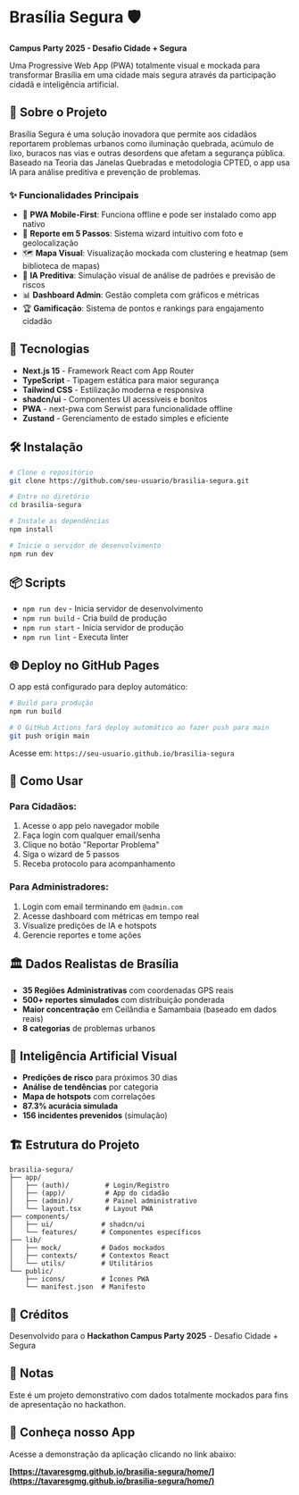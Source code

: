 # Brasília Segura 🛡️

**Campus Party 2025 - Desafio Cidade + Segura**

Uma Progressive Web App (PWA) totalmente visual e mockada para transformar Brasília em uma cidade mais segura através da participação cidadã e inteligência artificial.

## 🎯 Sobre o Projeto

Brasília Segura é uma solução inovadora que permite aos cidadãos reportarem problemas urbanos como iluminação quebrada, acúmulo de lixo, buracos nas vias e outras desordens que afetam a segurança pública. Baseado na Teoria das Janelas Quebradas e metodologia CPTED, o app usa IA para análise preditiva e prevenção de problemas.

### ✨ Funcionalidades Principais

- 📱 **PWA Mobile-First**: Funciona offline e pode ser instalado como app nativo
- 📸 **Reporte em 5 Passos**: Sistema wizard intuitivo com foto e geolocalização
- 🗺️ **Mapa Visual**: Visualização mockada com clustering e heatmap (sem biblioteca de mapas)
- 🤖 **IA Preditiva**: Simulação visual de análise de padrões e previsão de riscos
- 📊 **Dashboard Admin**: Gestão completa com gráficos e métricas
- 🏆 **Gamificação**: Sistema de pontos e rankings para engajamento cidadão

## 🚀 Tecnologias

- **Next.js 15** - Framework React com App Router
- **TypeScript** - Tipagem estática para maior segurança
- **Tailwind CSS** - Estilização moderna e responsiva
- **shadcn/ui** - Componentes UI acessíveis e bonitos
- **PWA** - next-pwa com Serwist para funcionalidade offline
- **Zustand** - Gerenciamento de estado simples e eficiente

## 🛠️ Instalação

```bash
# Clone o repositório
git clone https://github.com/seu-usuario/brasilia-segura.git

# Entre no diretório
cd brasilia-segura

# Instale as dependências
npm install

# Inicie o servidor de desenvolvimento
npm run dev
```

## 📦 Scripts

- `npm run dev` - Inicia servidor de desenvolvimento
- `npm run build` - Cria build de produção
- `npm run start` - Inicia servidor de produção
- `npm run lint` - Executa linter

## 🌐 Deploy no GitHub Pages

O app está configurado para deploy automático:

```bash
# Build para produção
npm run build

# O GitHub Actions fará deploy automático ao fazer push para main
git push origin main
```

Acesse em: `https://seu-usuario.github.io/brasilia-segura`

## 📱 Como Usar

### Para Cidadãos:
1. Acesse o app pelo navegador mobile
2. Faça login com qualquer email/senha
3. Clique no botão "Reportar Problema"
4. Siga o wizard de 5 passos
5. Receba protocolo para acompanhamento

### Para Administradores:
1. Login com email terminando em `@admin.com`
2. Acesse dashboard com métricas em tempo real
3. Visualize predições de IA e hotspots
4. Gerencie reportes e tome ações

## 🏛️ Dados Realistas de Brasília

- **35 Regiões Administrativas** com coordenadas GPS reais
- **500+ reportes simulados** com distribuição ponderada
- **Maior concentração** em Ceilândia e Samambaia (baseado em dados reais)
- **8 categorias** de problemas urbanos

## 🤖 Inteligência Artificial Visual

- **Predições de risco** para próximos 30 dias
- **Análise de tendências** por categoria
- **Mapa de hotspots** com correlações
- **87.3% acurácia simulada**
- **156 incidentes prevenidos** (simulação)

## 🏗️ Estrutura do Projeto

```
brasilia-segura/
├── app/
│   ├── (auth)/         # Login/Registro
│   ├── (app)/          # App do cidadão
│   ├── (admin)/        # Painel administrativo
│   └── layout.tsx      # Layout PWA
├── components/
│   ├── ui/            # shadcn/ui
│   └── features/      # Componentes específicos
├── lib/
│   ├── mock/          # Dados mockados
│   ├── contexts/      # Contextos React
│   └── utils/         # Utilitários
└── public/
    ├── icons/         # Ícones PWA
    └── manifest.json  # Manifesto
```

## 👥 Créditos

Desenvolvido para o **Hackathon Campus Party 2025** - Desafio Cidade + Segura

## 📄 Notas

Este é um projeto demonstrativo com dados totalmente mockados para fins de apresentação no hackathon.
## 🚀 Conheça nosso App

Acesse a demonstração da aplicação clicando no link abaixo:

**[https://tavaresgmg.github.io/brasilia-segura/home/](https://tavaresgmg.github.io/brasilia-segura/home/)** 
